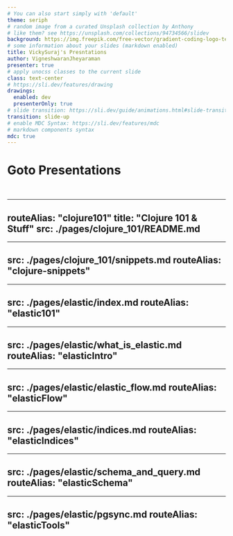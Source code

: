 ```yaml
---
# You can also start simply with 'default'
theme: seriph
# random image from a curated Unsplash collection by Anthony
# like them? see https://unsplash.com/collections/94734566/slidev
background: https://img.freepik.com/free-vector/gradient-coding-logo-template_23-2148809439.jpg
# some information about your slides (markdown enabled)
title: VickySuraj's Presntations
author: VigneshwaranJheyaraman
presenter: true
# apply unocss classes to the current slide
class: text-center
# https://sli.dev/features/drawing
drawings:
  enabled: dev
  presenterOnly: true 
# slide transition: https://sli.dev/guide/animations.html#slide-transitions
transition: slide-up
# enable MDC Syntax: https://sli.dev/features/mdc
# markdown components syntax
mdc: true
---
```


# Goto Presentations

<div>
  <Link to="/clojure101" title="Clojure 101" />
  <br />
  <Link to="/elastic101" title="Elastic & stuff" />
</div>

---
routeAlias: "clojure101"
title: "Clojure 101 & Stuff"
src: ./pages/clojure_101/README.md
---


---
src: ./pages/clojure_101/snippets.md
routeAlias: "clojure-snippets"
---

---
src: ./pages/elastic/index.md
routeAlias: "elastic101"
---

---
src: ./pages/elastic/what_is_elastic.md
routeAlias: "elasticIntro"
---

---
src: ./pages/elastic/elastic_flow.md
routeAlias: "elasticFlow"
---

---
src: ./pages/elastic/indices.md
routeAlias: "elasticIndices"
---

---
src: ./pages/elastic/schema_and_query.md
routeAlias: "elasticSchema"
---

---
src: ./pages/elastic/pgsync.md
routeAlias: "elasticTools"
---
